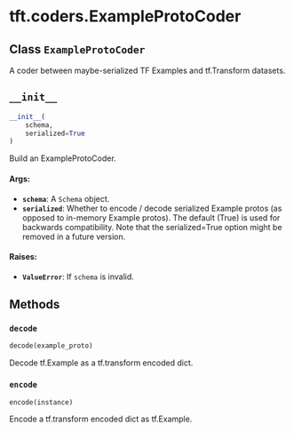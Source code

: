 <div itemscope itemtype="http://developers.google.com/ReferenceObject">
<meta itemprop="name" content="tft.coders.ExampleProtoCoder" />
<meta itemprop="path" content="Stable" />
<meta itemprop="property" content="__init__"/>
<meta itemprop="property" content="decode"/>
<meta itemprop="property" content="encode"/>
</div>

# tft.coders.ExampleProtoCoder

## Class `ExampleProtoCoder`



A coder between maybe-serialized TF Examples and tf.Transform datasets.

<h2 id="__init__"><code>__init__</code></h2>

``` python
__init__(
    schema,
    serialized=True
)
```

Build an ExampleProtoCoder.

#### Args:

* <b>`schema`</b>: A `Schema` object.
* <b>`serialized`</b>: Whether to encode / decode serialized Example protos (as
    opposed to in-memory Example protos). The default (True) is used for
    backwards compatibility. Note that the serialized=True option might be
    removed in a future version.

#### Raises:

* <b>`ValueError`</b>: If `schema` is invalid.



## Methods

<h3 id="decode"><code>decode</code></h3>

``` python
decode(example_proto)
```

Decode tf.Example as a tf.transform encoded dict.

<h3 id="encode"><code>encode</code></h3>

``` python
encode(instance)
```

Encode a tf.transform encoded dict as tf.Example.



